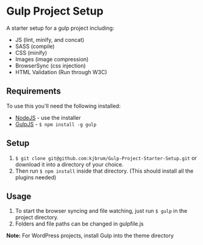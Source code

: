 Gulp Project Setup
=============================

A starter setup for a gulp project including:
+ JS (lint, minify, and concat)
+ SASS (compile)
+ CSS (minify)
+ Images (image compression)
+ BrowserSync (css injection)
+ HTML Validation (Run through W3C)

## Requirements

To use this you'll need the following installed:

+ [NodeJS](http://nodejs.org) - use the installer
+ [GulpJS](https://github.com/gulpjs/gulp) - `$ npm install -g gulp`

## Setup

1. `$ git clone git@github.com:kjbrum/Gulp-Project-Starter-Setup.git` or download it into a directory of your choice.
2. Then run `$ npm install` inside that directory. (This should install all the plugins needed)

## Usage

1. To start the browser syncing and file watching, just run `$ gulp` in the project directory.
2. Folders and file paths can be changed in gulpfile.js

**Note:** For WordPress projects, install Gulp into the theme directory